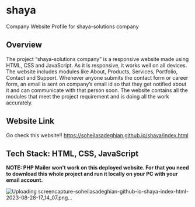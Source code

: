 # shaya
Company Website Profile for shaya-solutions company


## Overview
The project “shaya-solutions company” is a responsive website made using HTML, CSS and JavaScript. As it is responsive, it works well on all devices. The website includes modules like About, Products, Services, Portfolio, Contact and Support. Whenever anyone submits the contact form or career form, an email is sent on company’s email id so that they get notified about it and can communicate with that person soon. The website contains all the modules that meet the project requirement and is doing all the work accurately.


## Website Link

Go check this website!!
https://soheilasadeghian.github.io/shaya/index.html

## Tech Stack: HTML, CSS, JavaScript


__NOTE: PHP Mailer won't work on this deployed website. For that you need to download this whole project and run it locally on your PC with your email account.__

![Uploading screencapture-soheilasadeghian-github-io-shaya-index-html-2023-08-28-17_14_07.png…]()
